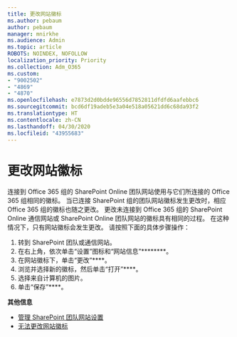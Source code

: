 ```yaml
---
title: 更改网站徽标
ms.author: pebaum
author: pebaum
manager: mnirkhe
ms.audience: Admin
ms.topic: article
ROBOTS: NOINDEX, NOFOLLOW
localization_priority: Priority
ms.collection: Adm_O365
ms.custom:
- "9002502"
- "4869"
- "4870"
ms.openlocfilehash: e7873d2d0bdde96556d7852811dfdfd6aafebbc6
ms.sourcegitcommit: bcd6df19adeb5e3a04e518a05621dd6c68da93f2
ms.translationtype: HT
ms.contentlocale: zh-CN
ms.lasthandoff: 04/30/2020
ms.locfileid: "43955683"
---
```

# <a name="change-site-logo"></a>更改网站徽标

连接到 Office 365 组的 SharePoint Online 团队网站使用与它们所连接的 Office 365 组相同的徽标。 当已连接 SharePoint 组的团队网站徽标发生更改时，相应 Office 365 组的徽标也随之更改。 更改未连接到 Office 365 组的 SharePoint Online 通信网站或 SharePoint Online 团队网站的徽标具有相同的过程。 在这种情况下，只有网站徽标会发生更改。 请按照下面的具体步骤操作：

1. 转到 SharePoint 团队或通信网站。
2. 在右上角，依次单击“设置”图标和“网站信息”********。
3. 在网站徽标下，单击“更改”****。
4. 浏览并选择新的徽标，然后单击“打开”****。
5. 选择来自计算机的图片。
6. 单击“保存”****。

**其他信息**

- [管理 SharePoint 团队网站设置](https://support.office.com/article/manage-your-sharepoint-site-settings-8376034d-d0c7-446e-9178-6ab51c58df42)
- [无法更改网站徽标](https://docs.microsoft.com/sharepoint/troubleshoot/sites/error-when-changing-o365-site-logo)
